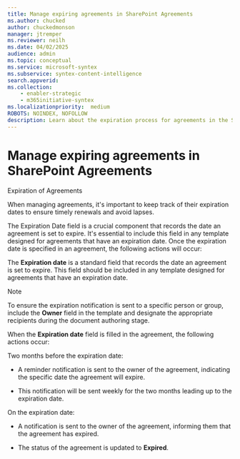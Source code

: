 ```yaml
---
title: Manage expiring agreements in SharePoint Agreements
ms.author: chucked
author: chuckedmonson
manager: jtremper
ms.reviewer: neilh
ms.date: 04/02/2025
audience: admin
ms.topic: conceptual
ms.service: microsoft-syntex
ms.subservice: syntex-content-intelligence
search.appverid: 
ms.collection: 
    - enabler-strategic
    - m365initiative-syntex
ms.localizationpriority:  medium
ROBOTS: NOINDEX, NOFOLLOW
description: Learn about the expiration process for agreements in the SharePoint Agreements solution.
---
```


# Manage expiring agreements in SharePoint Agreements

Expiration of Agreements

When managing agreements, it's important to keep track of their expiration dates to ensure timely renewals and avoid lapses.

The Expiration Date field is a crucial component that records the date an agreement is set to expire. It's essential to include this field in any template designed for agreements that have an expiration date. Once the expiration date is specified in an agreement, the following actions will occur:

The **Expiration date** is a standard field that records the date an agreement is set to expire. This field should be included in any template designed for agreements that have an expiration date.

> [!NOTE]
> To ensure the expiration notification is sent to a specific person or group, include the **Owner** field in the template and designate the appropriate recipients during the document authoring stage.

When the **Expiration date** field is filled in the agreement, the following actions occur:

Two months before the expiration date:

- A reminder notification is sent to the owner of the agreement, indicating the specific date the agreement will expire.

- This notification will be sent weekly for the two months leading up to the expiration date.

On the expiration date:

- A notification is sent to the owner of the agreement, informing them that the agreement has expired.

- The status of the agreement is updated to **Expired**.


